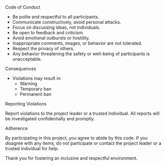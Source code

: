 Code of Conduct

- Be polite and respectful to all participants.
- Communicate constructively, avoid personal attacks.
- Focus on discussing ideas, not individuals.
- Be open to feedback and criticism.
- Avoid emotional outbursts or hostility.
- Inappropriate comments, images, or behavior are not tolerated.
- Respect the privacy of others.
- Any behavior threatening the safety or well-being of participants is unacceptable.

Consequences

- Violations may result in:
    - Warning
    - Temporary ban
    - Permanent ban

Reporting Violations

Report violations to the project leader or a trusted individual. All reports will be investigated confidentially and promptly.

Adherence

By participating in this project, you agree to abide by this code. If you disagree with any items, do not participate or contact the project leader or a trusted individual for help.

Thank you for fostering an inclusive and respectful environment.
